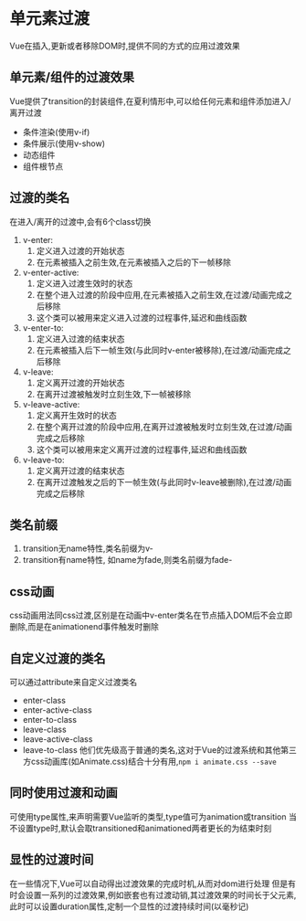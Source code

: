 # 单元素过渡
Vue在插入,更新或者移除DOM时,提供不同的方式的应用过渡效果

## 单元素/组件的过渡效果

Vue提供了transition的封装组件,在夏利情形中,可以给任何元素和组件添加进入/离开过渡
- 条件渲染(使用v-if)
- 条件展示(使用v-show)
- 动态组件
- 组件根节点

## 过渡的类名
在进入/离开的过渡中,会有6个class切换
1. v-enter: 
   1. 定义进入过渡的开始状态
   2. 在元素被插入之前生效,在元素被插入之后的下一帧移除
2. v-enter-active: 
   1. 定义进入过渡生效时的状态
   2. 在整个进入过渡的阶段中应用,在元素被插入之前生效,在过渡/动画完成之后移除
   3. 这个类可以被用来定义进入过渡的过程事件,延迟和曲线函数
3. v-enter-to:
   1. 定义进入过渡的结束状态
   2. 在元素被插入后下一帧生效(与此同时v-enter被移除),在过渡/动画完成之后移除
4. v-leave:
   1. 定义离开过渡的开始状态
   2. 在离开过渡被触发时立刻生效,下一帧被移除
5. v-leave-active:
   1. 定义离开生效时的状态
   2. 在整个离开过渡的阶段中应用,在离开过渡被触发时立刻生效,在过渡/动画完成之后移除
   3. 这个类可以被用来定义离开过渡的过程事件,延迟和曲线函数
6. v-leave-to:
   1. 定义离开过渡的结束状态
   2. 在离开过渡触发之后的下一帧生效(与此同时v-leave被删除),在过渡/动画完成之后移除

## 类名前缀
1. transition无name特性,类名前缀为v-
2. transition有name特性, 如name为fade,则类名前缀为fade-

## css动画
css动画用法同css过渡,区别是在动画中v-enter类名在节点插入DOM后不会立即删除,而是在animationend事件触发时删除

## 自定义过渡的类名
可以通过attribute来自定义过渡类名
- enter-class
- enter-active-class
- enter-to-class
- leave-class
- leave-active-class
- leave-to-class
他们优先级高于普通的类名,这对于Vue的过渡系统和其他第三方css动画库(如Animate.css)结合十分有用,`npm i animate.css --save`

## 同时使用过渡和动画
可使用type属性,来声明需要Vue监听的类型,type值可为animation或transition
当不设置type时,默认会取transitioned和animationed两者更长的为结束时刻

## 显性的过渡时间
在一些情况下,Vue可以自动得出过渡效果的完成时机,从而对dom进行处理
但是有时会设置一系列的过渡效果,例如嵌套也有过渡动销,其过渡效果的时间长于父元素,此时可以设置duration属性,定制一个显性的过渡持续时间(以毫秒记)







